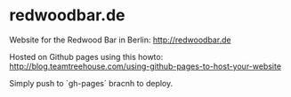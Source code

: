 # redwoodbar.de
Website for the Redwood Bar in Berlin: http://redwoodbar.de

Hosted on Github pages using this howto: http://blog.teamtreehouse.com/using-github-pages-to-host-your-website

Simply push to `gh-pages´ bracnh to deploy.
